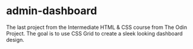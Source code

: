 # admin-dashboard
The last project from the Intermediate HTML &amp; CSS course from The Odin Project.  The goal is to use CSS Grid to create a sleek looking dashboard design.
